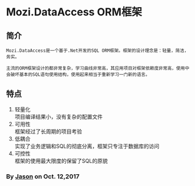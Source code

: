 ﻿# Mozi.DataAccess ORM框架

## 简介
	Mozi.DataAccess是一个基于.Net开发的SQL ORM框架。框架的设计理念是：轻量，简洁，务实。  

	主流的ORM框架设计的都非常复杂，学习曲线非常高，其应用项目对框架依赖度非常高，使用中会破坏基本的SQL语句使用结构，使用起来相当于重新学习一门新的语言。

## 特点

1. 轻量化  
	项目编译结果小，没有复杂的配置文件
2. 可用性  
	框架经过了长周期的项目考验
3. 低耦合  
	实现了业务逻辑和SQL的彻底分离，框架只专注于数据库的访问
4. 可控性  
	框架的使用最大限度的保留了SQL的原貌

### By [Jason][1] on Oct. 12,2017 

[1]:mailto:brotherqian@163.com